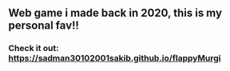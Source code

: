## Web game i made back in 2020, this is my personal fav!!
### Check it out: https://sadman30102001sakib.github.io/flappyMurgi
